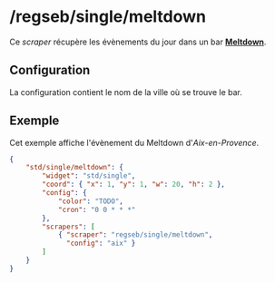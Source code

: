 # /regseb/single/meltdown

Ce *scraper* récupère les évènements du jour dans un bar
**[Meltdown](http://www.meltdown.bar/)**.

## Configuration

La configuration contient le nom de la ville où se trouve le bar.

## Exemple

Cet exemple affiche l'évènement du Meltdown d'*Aix-en-Provence*.

```JSON
{
    "std/single/meltdown": {
        "widget": "std/single",
        "coord": { "x": 1, "y": 1, "w": 20, "h": 2 },
        "config": {
            "color": "TODO",
            "cron": "0 0 * * *"
        },
        "scrapers": [
            { "scraper": "regseb/single/meltdown",
              "config": "aix" }
        ]
    }
}
```
